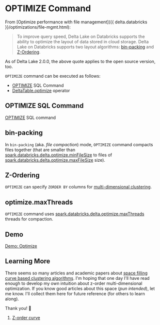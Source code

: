 # OPTIMIZE Command

From [Optimize performance with file management]({{ delta.databricks }}/optimizations/file-mgmt.html):

> To improve query speed, Delta Lake on Databricks supports the ability to optimize the layout of data stored in cloud storage. Delta Lake on Databricks supports two layout algorithms: [bin-packing](#bin-packing) and [Z-Ordering](#z-ordering).

As of Delta Lake 2.0.0, the above quote applies to the open source version, too.

`OPTIMIZE` command can be executed as follows:

* [OPTIMIZE](#optimize-sql-command) SQL Command
* [DeltaTable.optimize](../../DeltaTable.md#optimize) operator

## OPTIMIZE SQL Command

[OPTIMIZE](../../sql/index.md#OPTIMIZE) SQL command

## bin-packing

In `bin-packing` (aka. _file compaction_) mode, `OPTIMIZE` command compacts files together (that are smaller than [spark.databricks.delta.optimize.minFileSize](../../configuration-properties/index.md#spark.databricks.delta.optimize.minFileSize) to files of [spark.databricks.delta.optimize.maxFileSize](../../configuration-properties/index.md#spark.databricks.delta.optimize.maxFileSize) size).

## Z-Ordering

`OPTIMIZE` can specify `ZORDER BY` columns for [multi-dimensional clustering](MultiDimClustering.md#cluster).

## optimize.maxThreads

`OPTIMIZE` command uses [spark.databricks.delta.optimize.maxThreads](../../configuration-properties/index.md#spark.databricks.delta.optimize.maxThreads) threads for compaction.

## Demo

[Demo: Optimize](../../demo/optimize.md)

## Learning More

There seems so many articles and academic papers about [space filling curve based clustering algorithms](https://google.com/search?q=space+filling+curve+based+clustering+algorithms). I'm hoping that one day I'll have read enough to develop my own intuition about z-order multi-dimensional optimization. If you know good articles about this space (_pun intended_), let me know. I'll collect them here for future reference (for others to learn along).

Thank you! 🙏

1. [Z-order curve](https://en.wikipedia.org/wiki/Z-order_curve)
